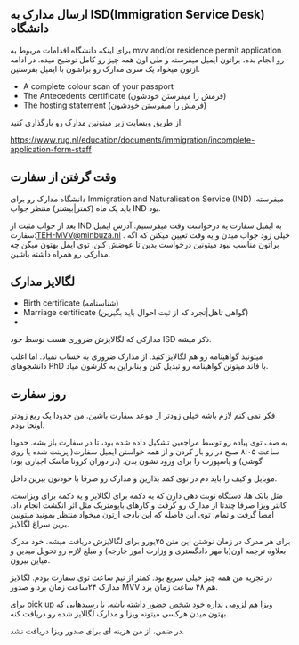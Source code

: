 ## ارسال مدارک به ISD(Immigration Service Desk) دانشگاه

برای اینکه دانشگاه اقدامات مربوط به mvv and/or residence permit application رو انجام بده، براتون ایمیل میفرسته و طی اون همه چیز رو کامل توضیح میده.
در ادامه ازتون میخواد یک سری مدارک رو براشون با ایمیل بفرستین.

- A complete colour scan of your passport
- The Antecedents certificate (فرمش را میفرستن خودشون)
- The hosting statement (فرمش را میفرستن خودشون)

از طریق وبسایت زیر میتونین مدارک رو بارگذاری کنید.

https://www.rug.nl/education/documents/immigration/incomplete-application-form-staff

## وقت گرفتن از سفارت
دانشگاه مدارک رو برای  Immigration and Naturalisation Service (IND) میفرسته. باید یک ماه (کمتر|بیشتر) منتظر جواب IND بود.

بعد از جواب مثبت از IND به ایمیل سفارت یه درخواست وقت میفرستیم.
آدرس ایمیل سفارت:‌TEH-MVV@minbuza.nl
.
خیلی زود جواب میدن و یه وقت تعیین میکنن که اگه براتون مناسب نبود میتونین درخواست بدین تا عوضش کنن.
توی ایمل بهتون میگن چه مدارکی رو همراه داشته باشین.


## لگالایز مدارک
- Birth certificate (شناسنامه)
- Marriage certificate (گواهی تاهل|تجرد که از ثبت احوال باید بگیرین)
- 
 مدارکی که لگالایزش ضروری هست توسط خود ISD ذکر میشه.
 
 
 میتونید گواهینامه رو هم لگالایز کنید. از مدارک ضروری به حساب نمیاد. اما اغلب دانشجوهای PhD با فاند میتونن گواهینامه رو تبدیل کنن و بنابراین به کارشون میاد.

 


## روز سفارت
فکر نمی کنم لازم باشه خیلی زودتر از موعد سفارت باشین. من حدودا یک ربع زودتر اونجا بودم.

یه صف توی پیاده رو توسط مراجعین تشکیل داده شده بود، تا در سفارت باز بشه. حدودا ساعت ۸:۰۵ صبح در رو باز کردن و از همه خواستن ایمیل سفارت( پرینت شده یا روی گوشی) و پاسپورت را برای ورود نشون بدن.
(در دوران کرونا ماسک اجباری بود)

موبایل و کیف را باید دم در توی کمد بذارین و مدارک رو صرفا با خودتون ببرین داخل.

مثل بانک ها، دستگاه نوبت دهی دارن که یه دکمه برای لگالایز و یه دکمه برای ویزاست. کانتر ویزا صرفا چندتا از مدارک رو گرفت و کارهای بایومتریک مثل اثر انگشت انجام داد، امضا گرفت و تمام. توی این فاصله که این بادجه ازتون میخواد منتظر بمونید میتونین برین سراغ لگالایز.

برای هر مدرک در زمان نوشتن این متن ۲۵یورو برای لگالایزش دریافت میشه. خود مدرک بعلاوه ترجمه اون(با مهر دادگستری و وزارت امور خارجه) و مبلغ لازم رو تحویل میدین و میاین بیرون.

در تجریه من همه چیز خیلی سریع بود. کمتر از نیم ساعت توی سفارت بودم. لگالایز مدارک ۲۴ساعت زمان برد و صدور MVV هم ۴۸ ساعت زمان برد.

برای pick up ویزا هم لزومی نداره خود شخص حضور داشته باشه. با رسیدهایی که بهتون میدن هرکسی میتونه ویزا و مدارک لگالایز شده رو دریافت کنه.

در ضمن، از من هزینه ای برای صدور ویزا دریافت نشد.




